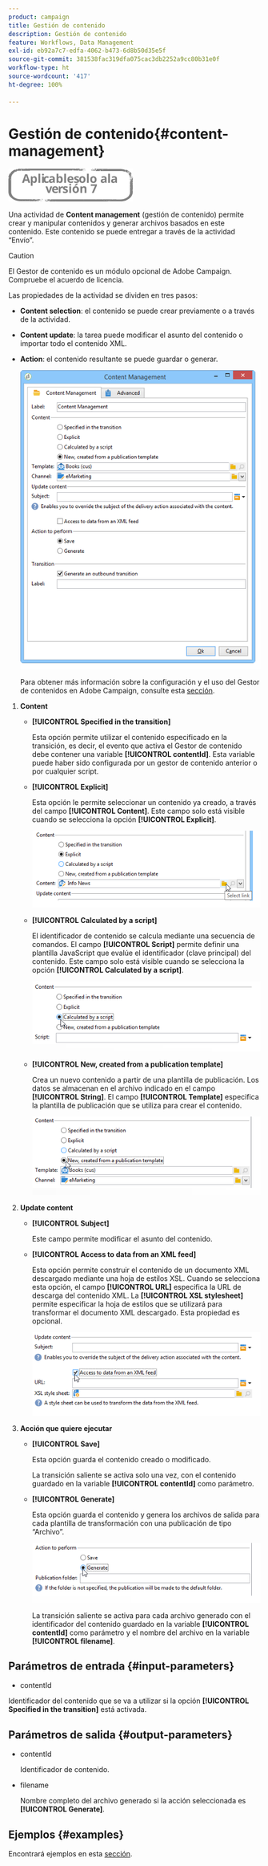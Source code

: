 ```yaml
---
product: campaign
title: Gestión de contenido
description: Gestión de contenido
feature: Workflows, Data Management
exl-id: eb92a7c7-edfa-4062-b473-6d8b50d35e5f
source-git-commit: 381538fac319dfa075cac3db2252a9cc80b31e0f
workflow-type: ht
source-wordcount: '417'
ht-degree: 100%

---
```


# Gestión de contenido{#content-management}

![](../../assets/v7-only.svg)

Una actividad de **Content management** (gestión de contenido) permite crear y manipular contenidos y generar archivos basados en este contenido. Este contenido se puede entregar a través de la actividad “Envío”.

>[!CAUTION]
>
>El Gestor de contenido es un módulo opcional de Adobe Campaign. Compruebe el acuerdo de licencia.

Las propiedades de la actividad se dividen en tres pasos:

* **Content selection**: el contenido se puede crear previamente o a través de la actividad.
* **Content update**: la tarea puede modificar el asunto del contenido o importar todo el contenido XML.
* **Action**: el contenido resultante se puede guardar o generar.

   ![](assets/content_mgmt_edit.png)

   Para obtener más información sobre la configuración y el uso del Gestor de contenidos en Adobe Campaign, consulte esta [sección](../../delivery/using/about-content-management.md).

1. **Content**

   * **[!UICONTROL Specified in the transition]**

      Esta opción permite utilizar el contenido especificado en la transición, es decir, el evento que activa el Gestor de contenido debe contener una variable **[!UICONTROL contentId]**. Esta variable puede haber sido configurada por un gestor de contenido anterior o por cualquier script.

   * **[!UICONTROL Explicit]**

      Esta opción le permite seleccionar un contenido ya creado, a través del campo **[!UICONTROL Content]**. Este campo solo está visible cuando se selecciona la opción **[!UICONTROL Explicit]**.

      ![](assets/content_mgmt_explicit.png)

   * **[!UICONTROL Calculated by a script]**

      El identificador de contenido se calcula mediante una secuencia de comandos. El campo **[!UICONTROL Script]** permite definir una plantilla JavaScript que evalúe el identificador (clave principal) del contenido. Este campo solo está visible cuando se selecciona la opción **[!UICONTROL Calculated by a script]**.

      ![](assets/content_mgmt_script.png)

   * **[!UICONTROL New, created from a publication template]**

      Crea un nuevo contenido a partir de una plantilla de publicación. Los datos se almacenan en el archivo indicado en el campo **[!UICONTROL String]**. El campo **[!UICONTROL Template]** especifica la plantilla de publicación que se utiliza para crear el contenido.

      ![](assets/content_mgmt_new.png)

1. **Update content**

   * **[!UICONTROL Subject]**

      Este campo permite modificar el asunto del contenido.

   * **[!UICONTROL Access to data from an XML feed]**

      Esta opción permite construir el contenido de un documento XML descargado mediante una hoja de estilos XSL. Cuando se selecciona esta opción, el campo **[!UICONTROL URL]** especifica la URL de descarga del contenido XML. La **[!UICONTROL XSL stylesheet]** permite especificar la hoja de estilos que se utilizará para transformar el documento XML descargado. Esta propiedad es opcional.

      ![](assets/content_mgmt_xmlcontent.png)

1. **Acción que quiere ejecutar**

   * **[!UICONTROL Save]**

      Esta opción guarda el contenido creado o modificado.

      La transición saliente se activa solo una vez, con el contenido guardado en la variable **[!UICONTROL contentId]** como parámetro.

   * **[!UICONTROL Generate]**

      Esta opción guarda el contenido y genera los archivos de salida para cada plantilla de transformación con una publicación de tipo “Archivo”.

      ![](assets/content_mgmt_generate.png)

      La transición saliente se activa para cada archivo generado con el identificador del contenido guardado en la variable **[!UICONTROL contentId]** como parámetro y el nombre del archivo en la variable **[!UICONTROL filename]**.

## Parámetros de entrada {#input-parameters}

* contentId

Identificador del contenido que se va a utilizar si la opción **[!UICONTROL Specified in the transition]** está activada.

## Parámetros de salida {#output-parameters}

* contentId

   Identificador de contenido.

* filename

   Nombre completo del archivo generado si la acción seleccionada es **[!UICONTROL Generate]**.

## Ejemplos {#examples}

Encontrará ejemplos en esta [sección](../../delivery/using/automating-via-workflows.md#examples).
